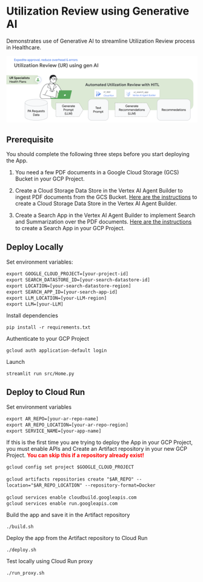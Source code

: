 # Utilization Review using Generative AI

Demonstrates use of Generative AI to streamline Utilization Review process in Healthcare. 

![Reference Architecture](app/images/ref_architecture.png "Reference Architecture")

## Prerequisite
You should complete the following three steps before you start deploying the App.

1. You need a few PDF documents in a Google Cloud Storage (GCS) Bucket in your GCP Project.
 
2. Create a Cloud Storage Data Store in the Vertex AI Agent Builder to ingest PDF documents from the GCS Bucket. [Here are the instructions](https://cloud.google.com/generative-ai-app-builder/docs/create-data-store-es#cloud-storage) to create a Cloud Storage Data Store in the Vertex AI Agent Builder.

3. Create a Search App in the Vertex AI Agent Builder to implement Search and Summarization over the PDF documents. [Here are the instructions](https://cloud.google.com/generative-ai-app-builder/docs/create-engine-es) to create a Search App in your GCP Project.

## Deploy Locally
Set environment variables:
```commandline
export GOOGLE_CLOUD_PROJECT=[your-project-id]
export SEARCH_DATASTORE_ID=[your-search-datastore-id]
export LOCATION=[your-search-datastore-region]
export SEARCH_APP_ID=[your-search-app-id]
export LLM_LOCATION=[your-LLM-region]
export LLM=[your-LLM]
```

Install dependencies
```commandline
pip install -r requirements.txt
```

Authenticate to your GCP Project
```commandline
gcloud auth application-default login 
```

Launch
```commandline
streamlit run src/Home.py
```

## Deploy to Cloud Run
Set environment variables
```commandline
export AR_REPO=[your-ar-repo-name]
export AR_REPO_LOCATION=[your-ar-repo-region]
export SERVICE_NAME=[your-app-name]
```

If this is the first time you are trying to deploy the App in your GCP Project, 
you must enable APIs and Create an Artifact repository in your new GCP Project. 
<span style="color:red">**You can skip this if a repository already exist!**</span>
```commandline
gcloud config set project $GOOGLE_CLOUD_PROJECT

gcloud artifacts repositories create "$AR_REPO" --location="$AR_REPO_LOCATION" --repository-format=Docker

gcloud services enable cloudbuild.googleapis.com
gcloud services enable run.googleapis.com

```

Build the app and save it in the Artifact repository
```commandline
./build.sh
```

Deploy the app from the Artifact repository to Cloud Run
```commandline
./deploy.sh
```

Test locally using Cloud Run proxy
```
./run_proxy.sh
```